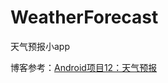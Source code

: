 # WeatherForecast
天气预报小app

博客参考：[Android项目12：天气预报](https://fanandjiu.com/Android%E9%A1%B9%E7%9B%AE12%EF%BC%9A%E5%A4%A9%E6%B0%94%E9%A2%84%E6%8A%A5/)

